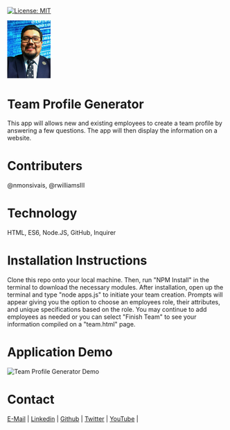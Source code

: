 [![License: MIT](https://img.shields.io/badge/License-MIT-yellow.svg)](https://opensource.org/licenses/MIT)

<img src="Assets\images\noemonsivaisprofilepic.png" width="100">

# Team Profile Generator
This app will allows new and existing employees to create a team profile by answering a few questions.  The app will then display the information on a website.

# Contributers

@nmonsivais, @rwilliamsIII

# Technology
HTML, ES6, Node.JS, GitHub, Inquirer

# Installation Instructions
Clone this repo onto your local machine.  Then, run "NPM Install" in the terminal to download the necessary modules.  After installation, open up the terminal and type "node apps.js" to initiate your team creation.  Prompts will appear giving you the option to choose an employees role, their attributes, and unique specifications based on the role.  You may continue to add employees as needed or you can select "Finish Team" to see your information compiled on a "team.html" page.

# Application Demo
![Team Profile Generator Demo]()


# Contact
[E-Mail](Mailto:nmonsivais@gmail.com) |
[Linkedin](http://www.linkedin.com/in/nmonsivais) |
[Github](http://github.com/nmonsivais) |
[Twitter](http://www.twitter.com/trobadour_XP) |
[YouTube](http://www.youtube.com/c/Trobadour_XP) |